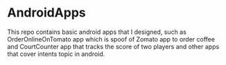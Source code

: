 # AndroidApps
This repo contains basic android apps that I designed, such as OrderOnlineOnTomato app which is spoof of Zomato app to order coffee and CourtCounter app that tracks the score of two players and other apps that cover intents topic in android.
